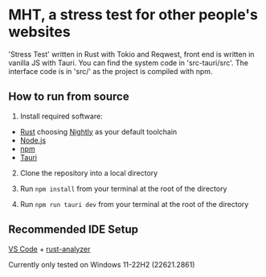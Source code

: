 # MHT, a stress test for other people's websites

'Stress Test' written in Rust with Tokio and Reqwest, front end is written in vanilla JS with Tauri. You can find the system code in 'src-tauri/src'. The interface code is in 'src/' as the project is compiled with npm.

## How to run from source

1) Install required software:
- [Rust](https://www.rust-lang.org/tools/install) choosing [Nightly](https://doc.rust-lang.org/book/appendix-07-nightly-rust.html) as your default toolchain
- [Node.js](https://nodejs.org/en/download)
- [npm](https://www.npmjs.com/)
- [Tauri](https://www.npmjs.com/package/@tauri-apps/cli)

2) Clone the repository into a local directory

3) Run `npm install` from your terminal at the root of the directory

4) Run `npm run tauri dev` from your terminal at the root of the directory


## Recommended IDE Setup

[VS Code](https://code.visualstudio.com/) + [rust-analyzer](https://marketplace.visualstudio.com/items?itemName=rust-lang.rust-analyzer)

Currently only tested on Windows 11-22H2 (22621.2861)
